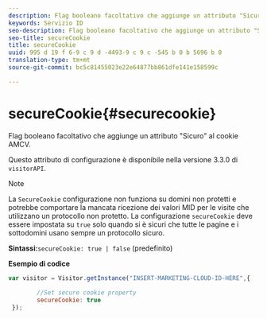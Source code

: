 ```yaml
---
description: Flag booleano facoltativo che aggiunge un attributo "Sicuro" al cookie AMCV.
keywords: Servizio ID
seo-description: Flag booleano facoltativo che aggiunge un attributo "Sicuro" al cookie AMCV.
seo-title: secureCookie
title: secureCookie
uuid: 995 d 19 f 6-9 c 9 d -4493-9 c 9 c -545 b 0 b 5696 b 0
translation-type: tm+mt
source-git-commit: bc5c81455023e22e64877bb861dfe141e158599c

---
```



# secureCookie{#securecookie}

Flag booleano facoltativo che aggiunge un attributo &quot;Sicuro&quot; al cookie AMCV.

Questo attributo di configurazione è disponibile nella versione 3.3.0 di `visitorAPI`.

>[!NOTE]
>
>La `SecureCookie` configurazione non funziona su domini non protetti e potrebbe comportare la mancata ricezione dei valori MID per le visite che utilizzano un protocollo non protetto. La configurazione `secureCookie` deve essere impostata su `true` solo quando si è sicuri che tutte le pagine e i sottodomini usano sempre un protocollo sicuro.

**Sintassi:**`secureCookie: true | false` (predefinito)

**Esempio di codice**

```js
var visitor = Visitor.getInstance("INSERT-MARKETING-CLOUD-ID-HERE",{ 
 
        //Set secure cookie property 
        secureCookie: true 
 });
```

